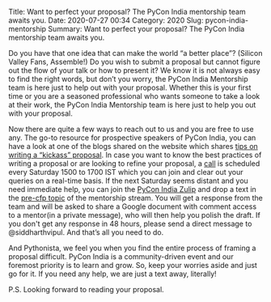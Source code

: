 Title: Want to perfect your proposal? The PyCon India mentorship team awaits you. 
Date: 2020-07-27 00:34 
Category: 2020 
Slug: pycon-india-mentorship 
Summary: Want to perfect your proposal? The PyCon India mentorship team awaits you.

Do you have that one idea that can make the world “a better place”? (Silicon Valley Fans, Assemble!) 
Do you wish to submit a proposal but cannot figure out the flow of your talk or how to present it? 
We know it is not always easy to find the right words, but don’t you worry, the PyCon India Mentorship team is here just to help out with your proposal. 
Whether this is your first time or you are a seasoned professional who wants someone to take a look at their work, the PyCon India Mentorship team is here just to help you out with your proposal. 

Now there are quite a few ways to reach out to us and you are free to use any. 
The go-to resource for prospective speakers of PyCon India, you can have a look at one of the blogs shared on the website which shares [tips on writing a “kickass” proposal](https://in.pycon.org/blog/2020/2020-workshop-cfp-announcement.html). 
In case you want to know the best practices of writing a proposal or are looking to refine your proposal, a [call](https://meet.google.com/pot-jzjq-udn) is scheduled every Saturday 1500 to 1700 IST which you can join and clear out your queries on a real-time basis. 
If the next Saturday seems distant and you need immediate help, you can join the [PyCon India Zulip](https://pyconindia.zulipchat.com/#) and drop a text in the [pre-cfp topic](https://pyconindia.zulipchat.com/#narrow/stream/245487-wg.2Fmentorship/topic/pre-cfp) of the mentorship stream. 
You will get a response from the team and will be asked to share a Google document with comment access to a mentor(in a private message), who will then help you polish the draft. 
If you don't get any response in 48 hours, please send a direct message to @siddharthvipul. And that’s all you need to do. 

And Pythonista, we feel you when you find the entire process of framing a proposal difficult. 
PyCon India is a community-driven event and our foremost priority is to learn and grow. 
So, keep your worries aside and just go for it. If you need any help, we are just a text away, literally!

P.S. Looking forward to reading your proposal.
  


